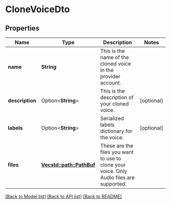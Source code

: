 # CloneVoiceDto

## Properties

Name | Type | Description | Notes
------------ | ------------- | ------------- | -------------
**name** | **String** | This is the name of the cloned voice in the provider account. | 
**description** | Option<**String**> | This is the description of your cloned voice. | [optional]
**labels** | Option<**String**> | Serialized labels dictionary for the voice. | [optional]
**files** | [**Vec<std::path::PathBuf>**](std::path::PathBuf.md) | These are the files you want to use to clone your voice. Only Audio files are supported. | 

[[Back to Model list]](../README.md#documentation-for-models) [[Back to API list]](../README.md#documentation-for-api-endpoints) [[Back to README]](../README.md)



